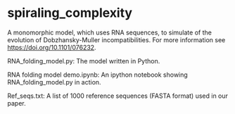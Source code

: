 # spiraling_complexity

A monomorphic model, which uses RNA sequences, to simulate of the evolution of Dobzhansky-Muller incompatibilities. For more information see https://doi.org/10.1101/076232.

RNA_folding_model.py: The model written in Python.

RNA folding model demo.ipynb: An ipython notebook showing RNA_folding_model.py in action.  

Ref_seqs.txt: A list of 1000 reference sequences (FASTA format) used in our paper.
